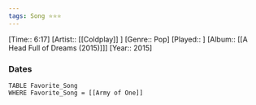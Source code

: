 ```yaml
---
tags: Song ⭐⭐⭐ 
---
```

[Time:: 6:17]
[Artist:: [[Coldplay]] ]
[Genre:: Pop]
[Played:: ]
[Album:: [[A Head Full of Dreams (2015)]]]
[Year:: 2015]
### Dates
````dataview
TABLE Favorite_Song
WHERE Favorite_Song = [[Army of One]]
````